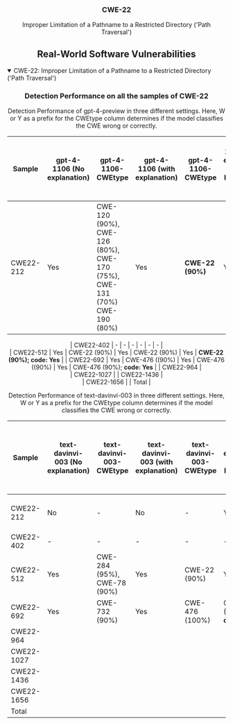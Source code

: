 <p align="center">
  </a>
  <h3 align="center">CWE-22</a></h3>
  <p align="center">
    Improper Limitation of a Pathname to a Restricted Directory ('Path Traversal')
  </p>
</p>
<div align="center">

## Real-World Software Vulnerabilities

</div>

<details open="open">
<summary>CWE-22: Improper Limitation of a Pathname to a Restricted Directory ('Path Traversal')</summary>

<h3>
    <b>
        <div align="center">
            Detection Performance on all the samples of CWE-22
        </div>
    </b>
</h3>
  
<div align="center"> Detection Performance of gpt-4-preview in three different settings. Here, W or Y as a prefix for the CWEtype column determines if the model classifies the CWE wrong or correctly. 

|  Sample   |  gpt-4-1106 (No explanation) | gpt-4-1106-CWEtype  | gpt-4-1106 (with explanation)  | gpt-4-1106-CWEtype  | gpt-4-1106 (with explanation and highlighted code segment) | gpt-4-1106-CWEtype |
|-----------|------------------------|---------------------|-----------------------------|---------------------------|-----------------------------------|-------------------|
|  CWE22-212  |  Yes  |  CWE-120 (90%), CWE-126 (80%), CWE-170 (75%), CWE-131 (70%) CWE-190 (80%)  |  Yes  |  **CWE-22 (90%)**  |  Yes  |  **CWE-22 (80%);  code: Yes** |

|  CWE22-402  |  -  |  -  |  -  |  -  |  -  |  -  |  
|  CWE22-512  |  Yes  |  CWE-22 (90%)  |  Yes  |  CWE-22 (90%)  |  Yes  |  **CWE-22 (90%); code: Yes**  |
|  CWE22-692  |  Yes  | CWE-476 ((90%)  | Yes  |  CWE-476 ((90%)  | Yes  | CWE-476 (90%); **code: Yes**  |
|  CWE22-964  |  
|  CWE22-1027 | 
|  CWE22-1436 |  
|  CWE22-1656 | 
|  Total      |

</div>

<div align="center"> Detection Performance of text-davinvi-003 in three different settings. Here, W or Y as a prefix for the CWEtype column determines if the model classifies the CWE wrong or correctly.

|  Sample   |  text-davinvi-003 (No explanation) | text-davinvi-003-CWEtype  | text-davinvi-003 (with explanation)  | text-davinvi-003-CWEtype  | text-davinvi-003 (with explanation and highlighted code segment) | text-davinvi-003-CWEtype |
|-----------|------------------------|---------------------|-----------------------------|---------------------------|-----------------------------------|-------------------|
|  CWE22-212  |  No  |  -  | No  |  -  |  Yes  |  CWE-119;  **code: Maybe**  |
|  CWE22-402  |  -  |  -  |  -  |  -  |  -  |  -|
| CWE22-512 |  Yes  |  CWE-284 (95%),  CWE-78 (90%)  | Yes  |  CWE-22 (90%)  | Yes  | **CWE-22 (90%);  code: Yes**  |
| CWE22-692 |  Yes  | CWE-732 (90%)  |  Yes  | CWE-476 (100%)  | CWE-476 (95%); **code: yes**  |
| CWE22-964 |
| CWE22-1027|
| CWE22-1436|
| CWE22-1656|
| Total     |
</div>
</details>
